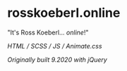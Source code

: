# rosskoeberl.online
"It's Ross Koeberl... *online*!"


*HTML / SCSS / JS / Animate.css*

*Originally built 9.2020 with jQuery*
